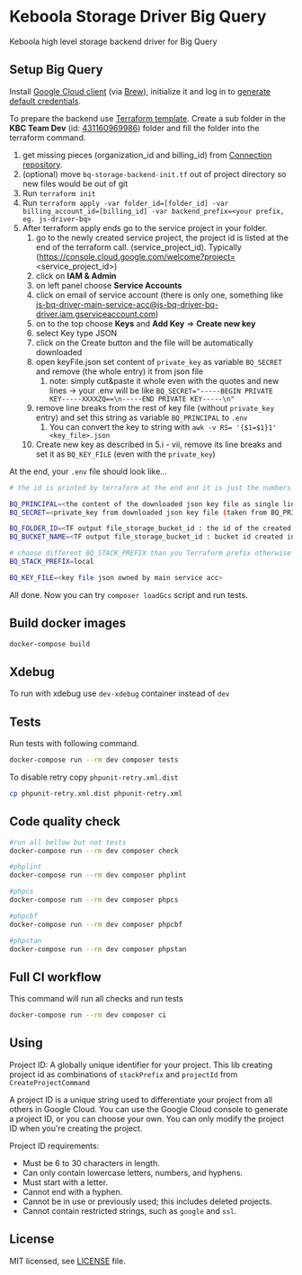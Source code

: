 # Keboola Storage Driver Big Query

Keboola high level storage backend driver for Big Query

## Setup Big Query

Install [Google Cloud client](https://cloud.google.com/sdk/docs/install-sdk) (via [Brew](https://formulae.brew.sh/cask/google-cloud-sdk#default)), initialize it
and log in to [generate default credentials](https://cloud.google.com/docs/authentication/application-default-credentials#personal).

To prepare the backend use [Terraform template](./bq-storage-backend-init.tf).
Create a sub folder in the **KBC Team Dev** (id: [431160969986](https://console.cloud.google.com/cloud-resource-manager?folder=431160969986)) folder and fill the folder into the terraform command.
1. get missing pieces (organization_id and billing_id) from [Connection repository](https://github.com/keboola/connection/blob/master/docs/DOCKER.md#bigquery).
2. (optional) move `bq-storage-backend-init.tf` out of project directory so new files would be out of git
3. Run `terraform init` 
4. Run `terraform apply -var folder_id=[folder_id] -var billing_account_id=[billing_id] -var backend_prefix=<your prefix, eg. js-driver-bq>`
5. After terraform apply ends go to the service project in your folder.
   1. go to the newly created service project, the project id is listed at the end of the terraform call. (service_project_id). Typically (https://console.cloud.google.com/welcome?project=<service_project_id>)
   2. click on **IAM & Admin** 
   3. on left panel choose **Service Accounts**
   4. click on email of service account (there is only one, something like js-bq-driver-main-service-acc@js-bq-driver-bq-driver.iam.gserviceaccount.com)
   5. on to the top choose **Keys** and **Add Key** => **Create new key**
   6. select Key type JSON
   7. click on the Create button and the file will be automatically downloaded
   8. open keyFile.json set content of `private_key` as variable `BQ_SECRET` and remove (the whole entry) it from json file
      1. note: simply cut&paste it whole even with the quotes and new lines -> your .env will be like `BQ_SECRET="-----BEGIN PRIVATE KEY-----XXXXZQ==\n-----END PRIVATE KEY-----\n"`
   9. remove line breaks from the rest of key file (without `private_key` entry) and set this string as variable `BQ_PRINCIPAL` to `.env` 
      1. You can convert the key to string with `awk -v RS= '{$1=$1}1' <key_file>.json`
   10. Create new key as described in 5.i - vii, remove its line breaks and set it as `BQ_KEY_FILE` (even with the `private_key`)

At the end, your `.env` file should look like...
```bash
# the id is printed by terraform at the end and it is just the numbers after `folders/`

BQ_PRINCIPAL=<the content of the downloaded json key file as single line without private_key entry>
BQ_SECRET=<private_key from downloaded json key file (taken from BQ_PRINCIPAL)>

BQ_FOLDER_ID=<TF output file_storage_bucket_id : the id of the created folder, just the number, without /folders prefix>
BQ_BUCKET_NAME=<TF output file_storage_bucket_id : bucket id created in main project>

# choose different BQ_STACK_PREFIX than you Terraform prefix otherwise project created by Terraform will be deleted . e.g. local :)
BQ_STACK_PREFIX=local

BQ_KEY_FILE=<key file json owned by main service acc>
```

All done. Now you can try `composer loadGcs` script and run tests.

## Build docker images

```bash
docker-compose build
```

## Xdebug

To run with xdebug use `dev-xdebug` container instead of `dev`

## Tests

Run tests with following command.

```bash
docker-compose run --rm dev composer tests
```

To disable retry copy `phpunit-retry.xml.dist`
```bash
cp phpunit-retry.xml.dist phpunit-retry.xml
```

## Code quality check

```bash
#run all bellow but not tests
docker-compose run --rm dev composer check

#phplint
docker-compose run --rm dev composer phplint

#phpcs
docker-compose run --rm dev composer phpcs

#phpcbf
docker-compose run --rm dev composer phpcbf

#phpstan
docker-compose run --rm dev composer phpstan
```

## Full CI workflow

This command will run all checks and run tests
```bash
docker-compose run --rm dev composer ci
```

## Using

Project ID: A globally unique identifier for your project. This lib creating project id as combinations of `stackPrefix` and `projectId` from `CreateProjectCommand`

A project ID is a unique string used to differentiate your project from all others in Google Cloud. 
You can use the Google Cloud console to generate a project ID, or you can choose your own. You can only modify the project ID when you're creating the project.

Project ID requirements:
- Must be 6 to 30 characters in length.
- Can only contain lowercase letters, numbers, and hyphens.
- Must start with a letter.
- Cannot end with a hyphen.
- Cannot be in use or previously used; this includes deleted projects.
- Cannot contain restricted strings, such as `google` and `ssl`.

## License

MIT licensed, see [LICENSE](./LICENSE) file.
